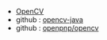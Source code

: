 - [OpenCV](https://opencv.org/license/)
- github : [opencv-java](https://github.com/opencv-java/)
- github : [openpnp/opencv](https://github.com/openpnp/opencv)


